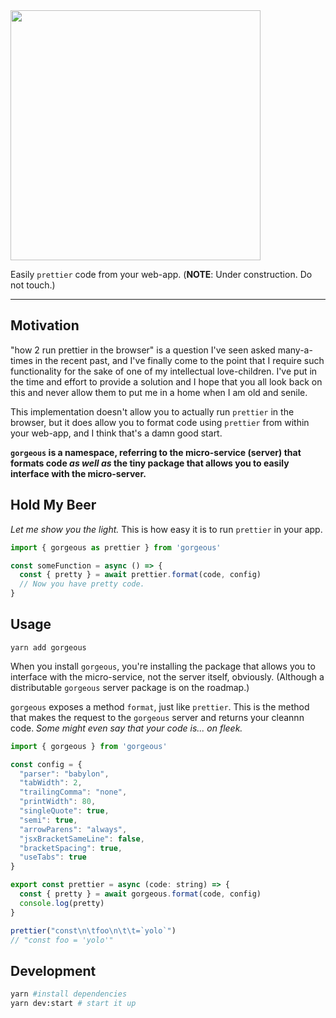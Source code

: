 <img src="https://image.ibb.co/hE6fPx/Screen_Shot_2018_04_11_at_11_51_30_PM.png" width="400" />

Easily `prettier` code from your web-app. (**NOTE**: Under construction. Do not touch.)

---

## Motivation

"how 2 run prettier in the browser" is a question I've seen asked many-a-times in the recent past, and I've finally come to the point that I require such functionality for the sake of one of my intellectual love-children. I've put in the time and effort to provide a solution and I hope that you all look back on this and never allow them to put me in a home when I am old and senile.

This implementation doesn't allow you to actually run `prettier` in the browser, but it does allow you to format code using `prettier` from within your web-app, and I think that's a damn good start.

**`gorgeous` is a namespace, referring to the micro-service (server) that formats code _as well as_ the tiny package that allows you to easily interface with the micro-server.**

## Hold My Beer

_Let me show you the light._ This is how easy it is to run `prettier` in your app.

```js
import { gorgeous as prettier } from 'gorgeous'

const someFunction = async () => {
  const { pretty } = await prettier.format(code, config)
  // Now you have pretty code.
}
 ```

## Usage

```
yarn add gorgeous
```

When you install `gorgeous`, you're installing the package that allows you to interface with the micro-service, not the server itself, obviously. (Although a distributable `gorgeous` server package is on the roadmap.)

`gorgeous` exposes a method `format`, just like `prettier`. This is the method that makes the request to the `gorgeous` server and returns your cleannn code. _Some might even say that your code is... on fleek._


```js
import { gorgeous } from 'gorgeous'

const config = {
  "parser": "babylon",
  "tabWidth": 2,
  "trailingComma": "none",
  "printWidth": 80,
  "singleQuote": true,
  "semi": true,
  "arrowParens": "always",
  "jsxBracketSameLine": false,
  "bracketSpacing": true,
  "useTabs": true
}

export const prettier = async (code: string) => {
  const { pretty } = await gorgeous.format(code, config)
  console.log(pretty)
}

prettier("const\n\tfoo\n\t\t=`yolo`")
// "const foo = 'yolo'"
```

## Development

```sh
yarn #install dependencies
yarn dev:start # start it up
```
